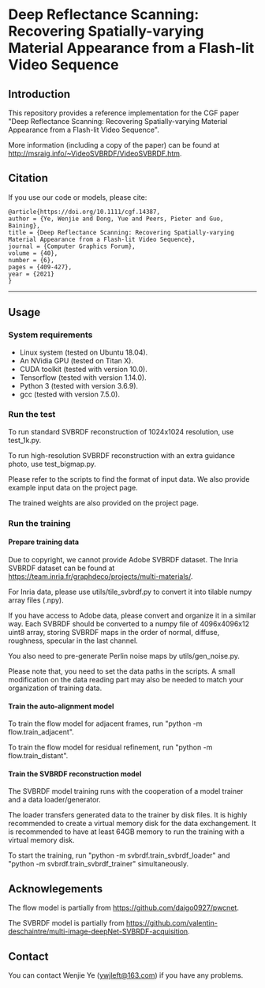 # Deep Reflectance Scanning: Recovering Spatially-varying Material Appearance from a Flash-lit Video Sequence

## Introduction

This repository provides a reference implementation for the CGF paper "Deep Reflectance Scanning: Recovering Spatially-varying Material Appearance from a Flash-lit Video Sequence".

More information (including a copy of the paper) can be found at http://msraig.info/~VideoSVBRDF/VideoSVBRDF.htm.

## Citation
If you use our code or models, please cite:

```
@article{https://doi.org/10.1111/cgf.14387,
author = {Ye, Wenjie and Dong, Yue and Peers, Pieter and Guo, Baining},
title = {Deep Reflectance Scanning: Recovering Spatially-varying Material Appearance from a Flash-lit Video Sequence},
journal = {Computer Graphics Forum},
volume = {40},
number = {6},
pages = {409-427},
year = {2021}
}
```

----------------------------------------------------------------
## Usage

### System requirements
   - Linux system (tested on Ubuntu 18.04).
   - An NVidia GPU (tested on Titan X).
   - CUDA toolkit (tested with version 10.0).
   - Tensorflow (tested with version 1.14.0).
   - Python 3 (tested with version 3.6.9).
   - gcc (tested with version 7.5.0).

### Run the test
To run standard SVBRDF reconstruction of 1024x1024 resolution, use test_1k.py. 

To run high-resolution SVBRDF reconstruction with an extra guidance photo, use test_bigmap.py. 

Please refer to the scripts to find the format of input data. We also provide example input data on the project page. 

The trained weights are also provided on the project page. 

### Run the training
#### Prepare training data
Due to copyright, we cannot provide Adobe SVBRDF dataset. The Inria SVBRDF dataset can be found at https://team.inria.fr/graphdeco/projects/multi-materials/.

For Inria data, please use utils/tile_svbrdf.py to convert it into tilable numpy array files (.npy). 

If you have access to Adobe data, please convert and organize it in a similar way. Each SVBRDF should be converted to a numpy file of 4096x4096x12 uint8 array, storing SVBRDF maps in the order of normal, diffuse, roughness, specular in the last channel. 

You also need to pre-generate Perlin noise maps by utils/gen_noise.py. 

Please note that, you need to set the data paths in the scripts. A small modification on the data reading part may also be needed to match your organization of training data. 

#### Train the auto-alignment model
To train the flow model for adjacent frames, run "python -m flow.train_adjacent".

To train the flow model for residual refinement, run "python -m flow.train_distant".

#### Train the SVBRDF reconstruction model
The SVBRDF model training runs with the cooperation of a model trainer and a data loader/generator. 

The loader transfers generated data to the trainer by disk files. It is highly recommended to create a virtual memory disk for the data exchangement. It is recommended to have at least 64GB memory to run the training with a virtual memory disk. 

To start the training, run "python -m svbrdf.train_svbrdf_loader" and "python -m svbrdf.train_svbrdf_trainer" simultaneously. 

## Acknowlegements
The flow model is partially from https://github.com/daigo0927/pwcnet. 

The SVBRDF model is partially from https://github.com/valentin-deschaintre/multi-image-deepNet-SVBRDF-acquisition. 

## Contact
You can contact Wenjie Ye (ywjleft@163.com) if you have any problems.
